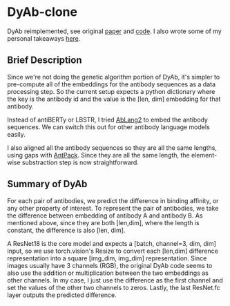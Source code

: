 # DyAb-clone
DyAb reimplemented, see original [paper](https://www.biorxiv.org/content/10.1101/2025.01.28.635353v1.full.pdf) and [code](https://github.com/prescient-design/lobster). I also wrote some of my personal takeaways [here](https://tricky-art-e0d.notion.site/DyAb-sequence-based-antibody-design-and-property-prediction-in-a-low-data-regime-190a8b7648f1809ba211eee77f6d5b04).

## Brief Description
Since we're not doing the genetic algorithm portion of DyAb, it's simpler to pre-compute all of the embeddings for the antibody sequences as a data processing step. So the current setup expects a python dictionary where the key is the antibody id and the value is the [len, dim] embedding for that antibody.

Instead of antiBERTy or LBSTR, I tried [AbLang2](https://github.com/TobiasHeOl/AbLang2) to embed the antibody sequences. We can switch this out for other antibody language models easily.

I also aligned all the antibody sequences so they are all the same lengths, using gaps with [AntPack](https://github.com/jlparkI/AntPack). Since they are all the same length, the element-wise substraction step is now straightforward.

## Summary of DyAb
For each pair of antibodies, we predict the difference in binding affinity, or any other property of interest. To represent the pair of antibodies, we take the difference between embedding of antibody A and antibody B. As mentioned above, since they are both [len,dim], where the length is constant, the difference is also [len, dim].

A ResNet18 is the core model and expects a [batch, channel=3, dim, dim] input, so we use torch.vision's Resize to convert each [len,dim] difference representation into a square [img_dim, img_dim] representation. Since images usually have 3 channels (RGB), the original DyAb code seems to also use the addition or multiplication between the two embeddings as other channels. In my case, I just use the difference as the first channel and set the values of the other two channels to zeros. Lastly, the last ResNet.fc layer outputs the predicted difference.




